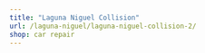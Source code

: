 ```yaml
---
title: "Laguna Niguel Collision"
url: /laguna-niguel/laguna-niguel-collision-2/
shop: car repair
---
```

